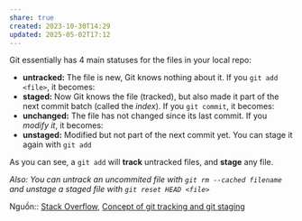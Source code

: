 ```yaml
---
share: true
created: 2023-10-30T14:29
updated: 2025-05-02T17:12
---
```

Git essentially has 4 main statuses for the files in your local repo:
- **untracked:** The file is new, Git knows nothing about it. If you `git add <file>`, it becomes:
- **staged:** Now Git knows the file (tracked), but also made it part of the next commit batch (called the _index_). If you `git commit`, it becomes:
- **unchanged:** The file has not changed since its last commit. If you _modify it_, it becomes:
- **unstaged:** Modified but not part of the next commit yet. You can stage it again with `git add`

As you can see, a `git add` will **track** untracked files, and **stage** any file.

_Also: You can untrack an uncommited file with `git rm --cached filename` and unstage a staged file with `git reset HEAD <file>`_

Nguồn:: [Stack Overflow](../../../../../%E2%9C%8D%EF%B8%8FL%E1%BA%ADp%20tr%C3%ACnh/%CE%9E%20Ngu%E1%BB%93n%20v%C3%A0%20t%C3%A0i%20nguy%C3%AAn%20h%E1%BB%97%20tr%E1%BB%A3/%CE%9E%20Ngu%E1%BB%93n/Stack%20Overflow.md), [Concept of git tracking and git staging](https://stackoverflow.com/a/15803429/3416774)